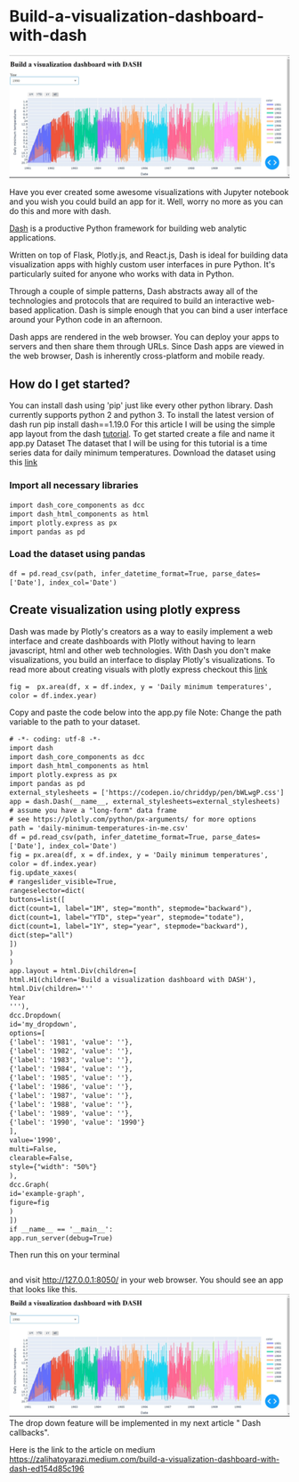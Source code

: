 # Build-a-visualization-dashboard-with-dash
![alt text](https://github.com/zalihat/Build-a-visualization-dashboard-with-dash/blob/master/cover.jpg?raw=true)

Have you ever created some awesome visualizations with Jupyter notebook and you wish you could build an app for it. Well, worry no more as you can do this and more with dash.

[Dash](https://dash.plotly.com/)  is a productive Python framework for building web analytic applications.

Written on top of Flask, Plotly.js, and React.js, Dash is ideal for building data visualization apps with highly custom user interfaces in pure Python. It's particularly suited for anyone who works with data in Python.

Through a couple of simple patterns, Dash abstracts away all of the technologies and protocols that are required to build an interactive web-based application. Dash is simple enough that you can bind a user interface around your Python code in an afternoon.

Dash apps are rendered in the web browser. You can deploy your apps to servers and then share them through URLs. Since Dash apps are viewed in the web browser, Dash is inherently cross-platform and mobile ready.
## **How do I get started?**
You can install dash using 'pip' just like every other python library. Dash currently supports python 2 and python 3. To install the latest version of dash run
pip install dash==1.19.0
For this article I will be using the simple app layout from the dash [tutorial](https://dash.plotly.com/layout). To get started create a file and name it app.py
Dataset
The dataset that I will be using for this tutorial is a time series data for daily minimum temperatures. Download the dataset using this [link](https://www.kaggle.com/shenba/time-series-datasets?select=daily-minimum-temperatures-in-me.csv)
### **Import all necessary libraries**
```import dash
import dash_core_components as dcc
import dash_html_components as html
import plotly.express as px
import pandas as pd
```
### **Load the dataset using pandas**
```path = 'daily-minimum-temperatures-in-me.csv'
df = pd.read_csv(path, infer_datetime_format=True, parse_dates=['Date'], index_col='Date')
```

## **Create visualization using plotly express**
Dash was made by Plotly's creators as a way to easily implement a web interface and create dashboards with Plotly without having to learn javascript, html and other web technologies. With Dash you don't make visualizations, you build an interface to display Plotly's visualizations.
To read more about creating visuals with plotly express checkout this [link](https://plotly.com/python/plotly-express/)
```
fig =  px.area(df, x = df.index, y = 'Daily minimum temperatures', color = df.index.year)
```

Copy and paste the code below into the app.py file
Note: Change the path variable to the path to your dataset.
```
# -*- coding: utf-8 -*-
import dash
import dash_core_components as dcc
import dash_html_components as html
import plotly.express as px
import pandas as pd
external_stylesheets = ['https://codepen.io/chriddyp/pen/bWLwgP.css']
app = dash.Dash(__name__, external_stylesheets=external_stylesheets)
# assume you have a "long-form" data frame
# see https://plotly.com/python/px-arguments/ for more options
path = 'daily-minimum-temperatures-in-me.csv'
df = pd.read_csv(path, infer_datetime_format=True, parse_dates=['Date'], index_col='Date')
fig = px.area(df, x = df.index, y = 'Daily minimum temperatures', color = df.index.year)
fig.update_xaxes(
# rangeslider_visible=True,
rangeselector=dict(
buttons=list([
dict(count=1, label="1M", step="month", stepmode="backward"),
dict(count=1, label="YTD", step="year", stepmode="todate"),
dict(count=1, label="1Y", step="year", stepmode="backward"),
dict(step="all")
])
)
)
app.layout = html.Div(children=[
html.H1(children='Build a visualization dashboard with DASH'),
html.Div(children='''
Year
'''),
dcc.Dropdown(
id='my_dropdown',
options=[
{'label': '1981', 'value': ''},
{'label': '1982', 'value': ''},
{'label': '1983', 'value': ''},
{'label': '1984', 'value': ''},
{'label': '1985', 'value': ''},
{'label': '1986', 'value': ''},
{'label': '1987', 'value': ''},
{'label': '1988', 'value': ''},
{'label': '1989', 'value': ''},
{'label': '1990', 'value': '1990'}
],
value='1990',
multi=False,
clearable=False,
style={"width": "50%"}
),
dcc.Graph(
id='example-graph',
figure=fig
)
])
if __name__ == '__main__':
app.run_server(debug=True)
```

Then run this on your terminal
```python app.py
```

and visit http://127.0.0.1:8050/ in your web browser. You should see an app that looks like this.
![alt text](https://github.com/zalihat/Build-a-visualization-dashboard-with-dash/blob/master/cover.jpg?raw=true)
The drop down feature will be implemented in my next article " Dash callbacks".

Here is the link to the article on medium https://zalihatoyarazi.medium.com/build-a-visualization-dashboard-with-dash-ed154d85c196
